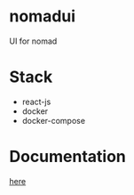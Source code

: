 # nomadui
UI for nomad

# Stack
- react-js
- docker
- docker-compose

# Documentation

[here](https://pratapaprasanna.github.io/nomadui/)
